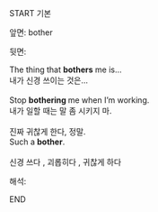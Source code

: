 START
기본

앞면:
bother


뒷면:
<div><div>The thing that <b>bothers</b> me is… </div><div>내가 신경 쓰이는 것은…</div></div><div><br></div><div><div>Stop <b>bothering </b>me when I’m working. </div><div><div>내가 일할 때는 말 좀 시키지 마.</div></div></div><div><br></div><div><div><div><span>진짜 귀찮게 한다, 정말.</span></div></div><div><div><span>Such a <strong>bother</strong>.</span></div></div></div><div><br></div><div>신경 쓰다 , 괴롭히다 , <span>귀찮게 하다</span></div>


해석:
<!--ID: 1746614453524-->
END